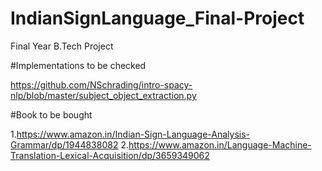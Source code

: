 # IndianSignLanguage_Final-Project
Final Year B.Tech Project

#Implementations to be checked

https://github.com/NSchrading/intro-spacy-nlp/blob/master/subject_object_extraction.py





#Book to be bought

1.https://www.amazon.in/Indian-Sign-Language-Analysis-Grammar/dp/1944838082
2.https://www.amazon.in/Language-Machine-Translation-Lexical-Acquisition/dp/3659349062
